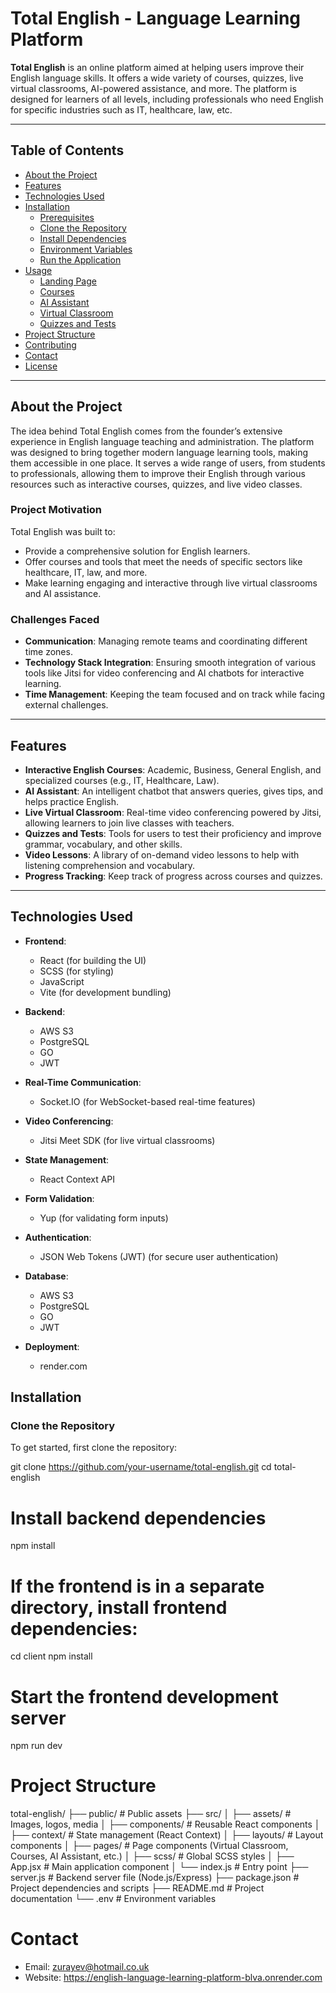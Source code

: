 # **Total English - Language Learning Platform**

**Total English** is an online platform aimed at helping users improve their English language skills. It offers a wide variety of courses, quizzes, live virtual classrooms, AI-powered assistance, and more. The platform is designed for learners of all levels, including professionals who need English for specific industries such as IT, healthcare, law, etc.

---

## **Table of Contents**
- [About the Project](#about-the-project)
- [Features](#features)
- [Technologies Used](#technologies-used)
- [Installation](#installation)
  - [Prerequisites](#prerequisites)
  - [Clone the Repository](#clone-the-repository)
  - [Install Dependencies](#install-dependencies)
  - [Environment Variables](#environment-variables)
  - [Run the Application](#run-the-application)
- [Usage](#usage)
  - [Landing Page](#landing-page)
  - [Courses](#courses)
  - [AI Assistant](#ai-assistant)
  - [Virtual Classroom](#virtual-classroom)
  - [Quizzes and Tests](#quizzes-and-tests)
- [Project Structure](#project-structure)
- [Contributing](#contributing)
- [Contact](#contact)
- [License](#license)

---

## **About the Project**

The idea behind Total English comes from the founder’s extensive experience in English language teaching and administration. The platform was designed to bring together modern language learning tools, making them accessible in one place. It serves a wide range of users, from students to professionals, allowing them to improve their English through various resources such as interactive courses, quizzes, and live video classes.

### **Project Motivation**
Total English was built to:
- Provide a comprehensive solution for English learners.
- Offer courses and tools that meet the needs of specific sectors like healthcare, IT, law, and more.
- Make learning engaging and interactive through live virtual classrooms and AI assistance.

### **Challenges Faced**
- **Communication**: Managing remote teams and coordinating different time zones.
- **Technology Stack Integration**: Ensuring smooth integration of various tools like Jitsi for video conferencing and AI chatbots for interactive learning.
- **Time Management**: Keeping the team focused and on track while facing external challenges.

---

## **Features**

- **Interactive English Courses**: Academic, Business, General English, and specialized courses (e.g., IT, Healthcare, Law).
- **AI Assistant**: An intelligent chatbot that answers queries, gives tips, and helps practice English.
- **Live Virtual Classroom**: Real-time video conferencing powered by Jitsi, allowing learners to join live classes with teachers.
- **Quizzes and Tests**: Tools for users to test their proficiency and improve grammar, vocabulary, and other skills.
- **Video Lessons**: A library of on-demand video lessons to help with listening comprehension and vocabulary.
- **Progress Tracking**: Keep track of progress across courses and quizzes.

---

## **Technologies Used**

- **Frontend**: 
  - React (for building the UI)
  - SCSS (for styling)
  - JavaScript
  - Vite (for development bundling)
  
- **Backend**: 
  - AWS S3
  - PostgreSQL
  - GO
  - JWT
  
- **Real-Time Communication**: 
  - Socket.IO (for WebSocket-based real-time features)
  
- **Video Conferencing**: 
  - Jitsi Meet SDK (for live virtual classrooms)
  
- **State Management**: 
  - React Context API
  
- **Form Validation**: 
  - Yup (for validating form inputs)
  
- **Authentication**: 
  - JSON Web Tokens (JWT) (for secure user authentication)
  
- **Database**: 
  - AWS S3
  - PostgreSQL
  - GO
  - JWT
  
- **Deployment**: 
  - render.com

## **Installation**

### **Clone the Repository**

To get started, first clone the repository:

git clone https://github.com/your-username/total-english.git
cd total-english

# Install backend dependencies
npm install

# If the frontend is in a separate directory, install frontend dependencies:
cd client
npm install

# Start the frontend development server
npm run dev

# Project Structure
total-english/
├── public/                     # Public assets
├── src/
│   ├── assets/                 # Images, logos, media
│   ├── components/             # Reusable React components
│   ├── context/                # State management (React Context)
│   ├── layouts/                # Layout components
│   ├── pages/                  # Page components (Virtual Classroom, Courses, AI Assistant, etc.)
│   ├── scss/                   # Global SCSS styles
│   ├── App.jsx                 # Main application component
│   └── index.js                # Entry point
├── server.js                   # Backend server file (Node.js/Express)
├── package.json                # Project dependencies and scripts
├── README.md                   # Project documentation
└── .env                        # Environment variables

# Contact
- Email: zurayev@hotmail.co.uk
- Website: https://english-language-learning-platform-blva.onrender.com

